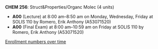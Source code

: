 **CHEM 256**: Struct&Properties/Organc Molec (4 units)

- **A00** (Lecture) at 8:00 am–8:50 am on Monday, Wednesday, Friday at SOLIS 110 by Romero, Erik Anthony (A53071520)
- **A00** (Final Exam) at 8:00 am–10:59 am on Friday at SOLIS 110 by Romero, Erik Anthony (A53071520)

[Enrollment numbers over time](./CHEM256.tsv)
